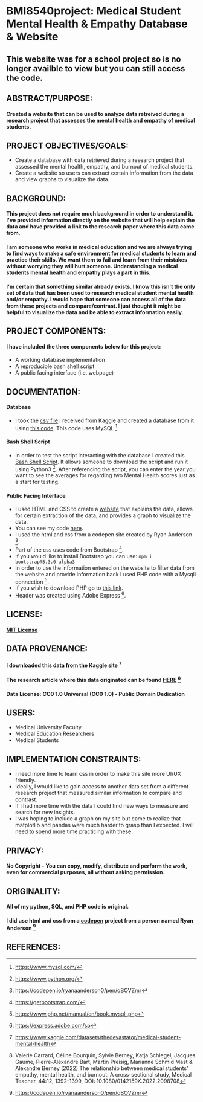 # BMI8540project: Medical Student Mental Health & Empathy Database & Website
## This website was for a school project so is no longer availble to view but you can still access the code.
## ABSTRACT/PURPOSE:
#### Created a website that can be used to analyze data retreived during a research project that assesses the mental health and empathy of medical students.
## PROJECT OBJECTIVES/GOALS: 
- Create a database with data retrieved during a research project that assessed the mental health, empathy, and burnout of medical students.
- Create a website so users can extract certain information from the data and view graphs to visualize the data.
## BACKGROUND: 
#### This project does not require much background in order to understand it. I've provided information directly on the website that will help explain the data and have provided a link to the research paper where this data came from.
#### I am someone who works in medical education and we are always trying to find ways to make a safe environment for medical students to learn and practice their skills. We want them to fail and learn from their mistakes without worrying they will hurt someone. Understanding a medical students mental health and empathy plays a part in this.
#### I'm certain that something similar already exists. I know this isn't the only set of data that has been used to research medical student mental health and/or empathy. I would hope that someone can access all of the data from these projects and compare/contrast. I just thought it might be helpful to visualize the data and be able to extract information easily.
## PROJECT COMPONENTS: 
#### I have included the three components below for this project:
- A working database implementation
- A reproducible bash shell script 
- A public facing interface (i.e. webpage)
## DOCUMENTATION: 
#### Database
- I took the [csv file](https://raw.githubusercontent.com/amekush1/BMI8540project/main/BMI8540_project/Data%20Carrard%20et%20al.%202022%20MedTeach.csv?token=GHSAT0AAAAAACCXSYW3YJ5BUC2TKKL5Z3AEZDEFFNQ) I received from Kaggle and created a database from it using [this code](https://raw.githubusercontent.com/amekush1/BMI8540project/main/BMI8540_project/amekushprojectDB.sql?token=GHSAT0AAAAAACCXSYW2V2RN2WCQO3C6YNCMZDEFCMQ). This code uses MySQL [^1]
#### Bash Shell Script
- In order to test the script interacting with the database I created this [Bash Shell Script](https://raw.githubusercontent.com/amekush1/BMI8540project/main/BMI8540_project/amekush-harter_project_query.py?token=GHSAT0AAAAAACCXSYW35CMPVAAB6NCXKIXOZDEF6EA). It allows someone to download the script and run it using Python3 [^2]. After referencing the script, you can enter the year you want to see the averages for regarding two Mental Health scores just as a start for testing.
#### Public Facing Interface
- I used HTML and CSS to create a [website](http://odin.unomaha.edu/~amekush-harter/amekushproject2.php) that explains the data, allows for certain extraction of the data, and provides a graph to visualize the data. 
- You can see my code [here](https://raw.githubusercontent.com/amekush1/BMI8540project/main/BMI8540_project/amekushproject2.php?token=GHSAT0AAAAAACCXSYW2HYROGAXP3QZENXEEZDFTHUA).
- I used the html and css from a codepen site created by Ryan Anderson [^7].
- Part of the css uses code from Bootstrap [^8].
- If you would like to install Bootstrap you can use: `npm i bootstrap@5.3.0-alpha3`
- In order to use the information entered on the website to filter data from the website and provide information back I used PHP code with a Mysqli connection [^9].
- If you wish to download PHP go to [this link](https://www.php.net/downloads.php).
- Header was created using Adobe Express [^3].
## LICENSE:
#### [MIT License](https://raw.githubusercontent.com/amekush1/BMI8540project/main/LICENSE?token=GHSAT0AAAAAACCXSYW32LICSUU2DWO2ZVFGZDEIBFA)
## DATA PROVENANCE: 
#### I downloaded this data from the Kaggle site [^5]
#### The research article where this data originated can be found [HERE](https://www.tandfonline.com/doi/full/10.1080/0142159X.2022.2098708) [^6]
#### Data License: CC0 1.0 Universal (CC0 1.0) - Public Domain Dedication
## USERS: 
- Medical University Faculty
- Medical Education Researchers
- Medical Students
## IMPLEMENTATION CONSTRAINTS: 
- I need more time to learn css in order to make this site more UI/UX friendly. 
- Ideally, I would like to gain access to another data set from a different research project that measured similar information to compare and contrast.
- If I had more time with the data I could find new ways to measure and search for new insights.
- I was hoping to include a graph on my site but came to realize that matplotlib and pandas were much harder to grasp than I expected. I will need to spend more time practicing with these.
## PRIVACY: 
#### No Copyright - You can copy, modify, distribute and perform the work, even for commercial purposes, all without asking permission.
## ORIGINALITY: 
#### All of my python, SQL, and PHP code is original. 
#### I did use html and css from a [codepen](https://codepen.io/) project from a person named Ryan Anderson [^7]
## REFERENCES: 
[^1]: https://www.mysql.com/
[^2]: https://www.python.org/
[^5]: https://www.kaggle.com/datasets/thedevastator/medical-student-mental-health
[^6]: Valerie Carrard, Céline Bourquin, Sylvie Berney, Katja Schlegel, Jacques Gaume, Pierre-Alexandre Bart, Martin Preisig, Marianne Schmid Mast & Alexandre Berney (2022) The relationship between medical students’ empathy, mental health, and burnout: A cross-sectional study, Medical Teacher, 44:12, 1392-1399, DOI: 10.1080/0142159X.2022.2098708
[^7]: https://codepen.io/ryanaanderson0/pen/qBOVZmr
[^8]: https://getbootstrap.com/
[^9]: https://www.php.net/manual/en/book.mysqli.php
[^3]: https://express.adobe.com/sp
